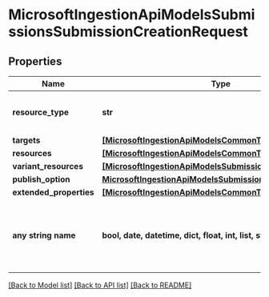 # MicrosoftIngestionApiModelsSubmissionsSubmissionCreationRequest


## Properties
Name | Type | Description | Notes
------------ | ------------- | ------------- | -------------
**resource_type** | **str** |  | [optional]  if omitted the server will use the default value of "SubmissionCreationRequest"
**targets** | [**[MicrosoftIngestionApiModelsCommonTypeValuePair]**](MicrosoftIngestionApiModelsCommonTypeValuePair.md) |  | [optional] 
**resources** | [**[MicrosoftIngestionApiModelsCommonTypeValuePair]**](MicrosoftIngestionApiModelsCommonTypeValuePair.md) |  | [optional] 
**variant_resources** | [**[MicrosoftIngestionApiModelsSubmissionsVariantResource]**](MicrosoftIngestionApiModelsSubmissionsVariantResource.md) |  | [optional] 
**publish_option** | [**MicrosoftIngestionApiModelsSubmissionsPublishOption**](MicrosoftIngestionApiModelsSubmissionsPublishOption.md) |  | [optional] 
**extended_properties** | [**[MicrosoftIngestionApiModelsCommonTypeValuePair]**](MicrosoftIngestionApiModelsCommonTypeValuePair.md) |  | [optional] 
**any string name** | **bool, date, datetime, dict, float, int, list, str, none_type** | any string name can be used but the value must be the correct type | [optional]

[[Back to Model list]](../README.md#documentation-for-models) [[Back to API list]](../README.md#documentation-for-api-endpoints) [[Back to README]](../README.md)


